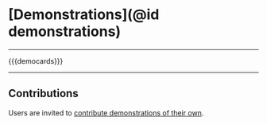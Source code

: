 # [Demonstrations](@id demonstrations)

---

{{{democards}}}

---

## Contributions

Users are invited to [contribute demonstrations of their own](https://github.com/JuliaImages/juliaimages.github.io).